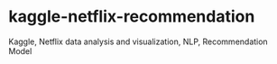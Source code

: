 # kaggle-netflix-recommendation
Kaggle, Netflix data analysis and visualization, NLP, Recommendation Model
